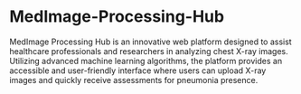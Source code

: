 # MedImage-Processing-Hub
MedImage Processing Hub is an innovative web platform designed to assist healthcare professionals and researchers in analyzing chest X-ray images. Utilizing advanced machine learning algorithms, the platform provides an accessible and user-friendly interface where users can upload X-ray images and quickly receive assessments for pneumonia presence.
